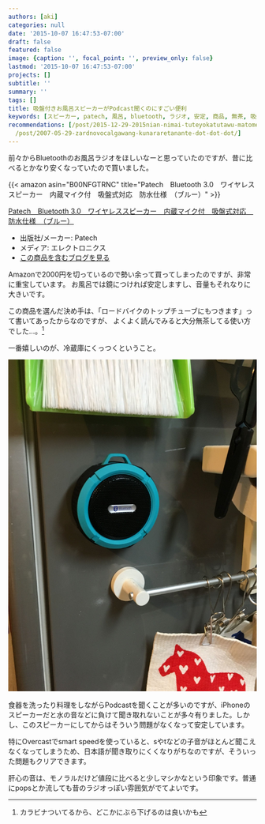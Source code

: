 ```yaml
---
authors: [aki]
categories: null
date: '2015-10-07 16:47:53-07:00'
draft: false
featured: false
image: {caption: '', focal_point: '', preview_only: false}
lastmod: '2015-10-07 16:47:53-07:00'
projects: []
subtitle: ''
summary: ''
tags: []
title: 吸盤付きお風呂スピーカーがPodcast聞くのにすごい便利
keywords: [スピーカー, patech, 風呂, bluetooth, ラジオ, 安定, 商品, 無茶, 吸盤, 冷蔵庫]
recommendations: [/post/2015-12-29-2015nian-nimai-tuteyokatutawu-matome/, /post/2016-12-30-2016nian-mai-tuteyokatutamono-10xuan/,
  /post/2007-05-29-zardnovocalgawang-kunararetanante-dot-dot-dot/]
---
```


前々からBluetoothのお風呂ラジオをほしいなーと思っていたのですが、昔に比べるとかなり安くなっていたので買いました。

{{< amazon asin="B00NFGTRNC" title="Patech　Bluetooth 3.0　ワイヤレススピーカー　内蔵マイク付　吸盤式対応　防水仕様　（ブルー）" >}}

[Patech　Bluetooth 3.0　ワイヤレススピーカー　内蔵マイク付　吸盤式対応　防水仕様　（ブルー）](http://www.amazon.co.jp/exec/obidos/ASIN/B00NFGTRNC/chezou-22/)

- 出版社/メーカー: Patech
- メディア: エレクトロニクス
- [この商品を含むブログを見る](http://d.hatena.ne.jp/asin/B00NFGTRNC/chezou-22)

Amazonで2000円を切っているので勢い余って買ってしまったのですが、非常に重宝しています。 お風呂では鏡につければ安定しますし、音量もそれなりに大きいです。

この商品を選んだ決め手は、「ロードバイクのトップチューブにもつきます」って書いてあったからなのですが、 よくよく読んでみると大分無茶してる使い方でした...。[^1]

一番嬉しいのが、冷蔵庫にくっつくということ。

![](20151003172542.jpg)

食器を洗ったり料理をしながらPodcastを聞くことが多いのですが、iPhoneのスピーカーだと水の音などに負けて聞き取れないことが多々有りました。しかし、このスピーカーにしてからはそういう問題がなくなって安定しています。

特にOvercastでsmart speedを使っていると、sやtなどの子音がほとんど聞こえなくなってしまうため、日本語が聞き取りにくくなりがちなのですが、そういった問題もクリアできます。

肝心の音は、モノラルだけど値段に比べると少しマシかなという印象です。普通にpopsとか流しても昔のラジオっぽい雰囲気がでてよいです。

[^1]: カラビナついてるから、どこかにぶら下げるのは良いかも